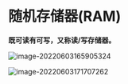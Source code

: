# 随机存储器(RAM)

**既可读有可写，又称读/写存储器。**

![image-20220603165905324](https://cdn.jsdelivr.net/gh/letengzz/Two-C@main/img/PM/Third/202206111504858.png)

![image-20220603171707262](https://cdn.jsdelivr.net/gh/letengzz/Two-C@main/img/PM/Third/202206111504376.png)
